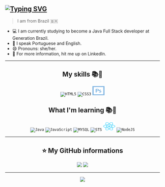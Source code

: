 ## [![Typing SVG](https://readme-typing-svg.herokuapp.com?font=Fira+Code&pause=1000&color=A565F7&width=435&lines=Hi+there%2C+I'm+Let%C3%ADcia!+%F0%9F%91%8B%F0%9F%8F%BD)](https://git.io/typing-svg)

> I am from Brazil 🇧🇷

- 💻 I am currently studying to become a Java Full Stack developer at Generation Brazil.
- 🎈 I speak Portuguese and English.
- 😄 Pronouns: she/her.
- 💬 For more information, hit me up on LinkedIn.

----

<div align="center"><h2>My skills 📚💜</h2>

<code><img alt="HTML5" height="30" width="40" src="https://cdn.jsdelivr.net/gh/devicons/devicon/icons/html5/html5-original.svg" /></code>
<code><img alt="CSS3" height="30" width="40" src="https://cdn.jsdelivr.net/gh/devicons/devicon/icons/css3/css3-original.svg" /></code>
<code><img alt="Photoshop" height="30" width="40" src="https://github.com/devicons/devicon/blob/master/icons/photoshop/photoshop-line.svg" /></code></div>

<div align="center"><h2>What I'm learning 📚💜</h2>

<code><img alt="Java" height="30" width="40" src="https://cdn.jsdelivr.net/gh/devicons/devicon/icons/java/java-original.svg" /></code>
<code><img alt="JavaScript" height="30" width="40" src="https://cdn.jsdelivr.net/gh/devicons/devicon/icons/javascript/javascript-original.svg" /></code>
<code><img alt="MYSQL" height="30" width="40" src="https://cdn.jsdelivr.net/gh/devicons/devicon/icons/mysql/mysql-original-wordmark.svg" /></code>
<code><img alt="STS" height="30" width="40" src="https://cdn.jsdelivr.net/gh/devicons/devicon/icons/spring/spring-original.svg" /></code>
<code><img alt="React" height="30" width="40" src="https://raw.githubusercontent.com/devicons/devicon/1119b9f84c0290e0f0b38982099a2bd027a48bf1/icons/react/react-original.svg" /></code>
<code><img alt="NodeJS" height="30" width="40" src="https://cdn.jsdelivr.net/gh/devicons/devicon/icons/nodejs/nodejs-plain.svg" /></code></div>

---

<div align="center"><h2>⭐ My GitHub informations</h2>
  <img height="150em" src="https://github-readme-stats.vercel.app/api?username=lettycodes&show_icons=true&theme=synthwave&include_all_commits=true&count_private=true"/>
  <img height="150em" src="https://github-readme-stats.vercel.app/api/top-langs/?username=lettycodes&layout=compact&langs_count=7&theme=synthwave"/>
</div>

---

<div align="center">  
  <a href ="https://www.linkedin.com/in/silva-leticia/"><img src="https://img.shields.io/badge/-LinkedIn-%230077B5?style=for-the-badge&logo=linkedin&logoColor=white" target="_blanck"></a></div>

<!--
**lettycodes/lettycodes** is a ✨ _special_ ✨ repository because its `README.md` (this file) appears on your GitHub profile.

Here are some ideas to get you started:

- 🔭 I’m currently working on ...
- 🌱 I’m currently learning ...
- 👯 I’m looking to collaborate on ...
- 🤔 I’m looking for help with ...
- 💬 Ask me about ...
- 📫 How to reach me: ...
- 😄 Pronouns: ...
- ⚡ Fun fact: ...
-->
